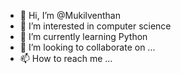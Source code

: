 - 👋 Hi, I’m @Mukilventhan
- 👀 I’m interested in computer science
- 🌱 I’m currently learning Python
- 💞️ I’m looking to collaborate on ...
- 📫 How to reach me ...

<!---
GMukilventhan/GMukilventhan is a ✨ special ✨ repository because its `README.md` (this file) appears on your GitHub profile.
You can click the Preview link to take a look at your changes.
--->
